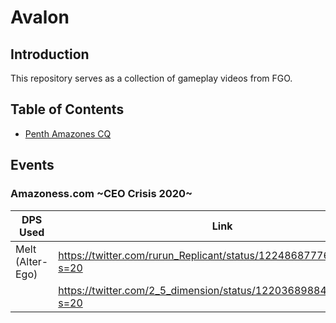 # Avalon

Introduction
------------

This repository serves as a collection of gameplay videos from FGO.

Table of Contents
-----------------

- [Penth Amazones CQ](#Amazonesscom-CEO-Crisis-2020)




Events
-------

### Amazoness.com ~CEO Crisis 2020~ 
| DPS Used      |     Link      |    Remarks    |
| ------------- | ------------- | ------------- |
| Melt (Alter-Ego)         | https://twitter.com/rurun_Replicant/status/1224868777604472832?s=20  | Completely Normal TA
|               | https://twitter.com/2_5_dimension/status/1220368988401586182?s=20  | NoSwap
